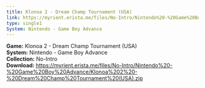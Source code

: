 ```yaml
---
title: Klonoa 2 - Dream Champ Tournament (USA)
link: https://myrient.erista.me/files/No-Intro/Nintendo%20-%20Game%20Boy%20Advance/Klonoa%202%20-%20Dream%20Champ%20Tournament%20(USA).zip
type: single1
System: Nintendo - Game Boy Advance
---
```

<b>Game:</b> Klonoa 2 - Dream Champ Tournament (USA)<br>
<b>System:</b> Nintendo - Game Boy Advance<br>
<b>Collection:</b> No-Intro<br>
<b>Download:</b> https://myrient.erista.me/files/No-Intro/Nintendo%20-%20Game%20Boy%20Advance/Klonoa%202%20-%20Dream%20Champ%20Tournament%20(USA).zip
